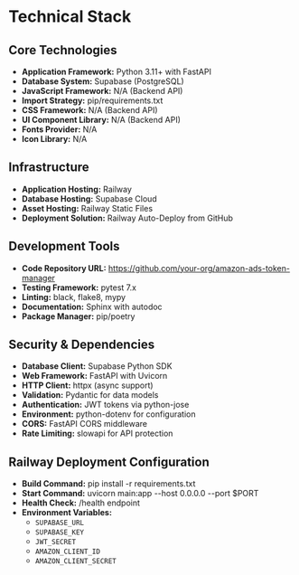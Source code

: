 # Technical Stack

## Core Technologies

- **Application Framework:** Python 3.11+ with FastAPI
- **Database System:** Supabase (PostgreSQL)
- **JavaScript Framework:** N/A (Backend API)
- **Import Strategy:** pip/requirements.txt
- **CSS Framework:** N/A (Backend API)
- **UI Component Library:** N/A (Backend API)
- **Fonts Provider:** N/A
- **Icon Library:** N/A

## Infrastructure

- **Application Hosting:** Railway
- **Database Hosting:** Supabase Cloud
- **Asset Hosting:** Railway Static Files
- **Deployment Solution:** Railway Auto-Deploy from GitHub

## Development Tools

- **Code Repository URL:** https://github.com/your-org/amazon-ads-token-manager
- **Testing Framework:** pytest 7.x
- **Linting:** black, flake8, mypy
- **Documentation:** Sphinx with autodoc
- **Package Manager:** pip/poetry

## Security & Dependencies

- **Database Client:** Supabase Python SDK
- **Web Framework:** FastAPI with Uvicorn
- **HTTP Client:** httpx (async support)
- **Validation:** Pydantic for data models
- **Authentication:** JWT tokens via python-jose
- **Environment:** python-dotenv for configuration
- **CORS:** FastAPI CORS middleware
- **Rate Limiting:** slowapi for API protection

## Railway Deployment Configuration

- **Build Command:** pip install -r requirements.txt
- **Start Command:** uvicorn main:app --host 0.0.0.0 --port $PORT
- **Health Check:** /health endpoint
- **Environment Variables:**
  - `SUPABASE_URL`
  - `SUPABASE_KEY`
  - `JWT_SECRET`
  - `AMAZON_CLIENT_ID`
  - `AMAZON_CLIENT_SECRET`